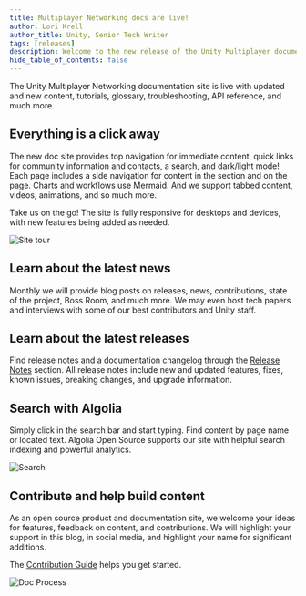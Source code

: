 ```yaml
---
title: Multiplayer Networking docs are live!
author: Lori Krell
author_title: Unity, Senior Tech Writer
tags: [releases]
description: Welcome to the new release of the Unity Multiplayer documentation site and content. Learn more about Unity MLAPI, Transport, releases, and more. Contribute to help support all developers and designers of multiplayer games.
hide_table_of_contents: false
---
```


The Unity Multiplayer Networking documentation site is live with updated and new content, tutorials, glossary, troubleshooting, API reference, and much more.

## Everything is a click away

The new doc site provides top navigation for immediate content, quick links for community information and contacts, a search, and dark/light mode! Each page includes a side navigation for content in the section and on the page. Charts and workflows use Mermaid. And we support tabbed content, videos, animations, and so much more.

Take us on the go! The site is fully responsive for desktops and devices, with new features being added as needed.

![Site tour](/img/blog/site-tour1.png)

## Learn about the latest news

Monthly we will provide blog posts on releases, news, contributions, state of the project, Boss Room, and much more. We may even host tech papers and interviews with some of our best contributors and Unity staff. 

## Learn about the latest releases

Find release notes and a documentation changelog through the [Release Notes](/releases/introduction) section. All release notes include new and updated features, fixes, known issues, breaking changes, and upgrade information.

## Search with Algolia

Simply click in the search bar and start typing. Find content by page name or located text. Algolia Open Source supports our site with helpful search indexing and powerful analytics. 

![Search](/img/blog/blog-search.png)

## Contribute and help build content

As an open source product and documentation site, we welcome your ideas for features, feedback on content, and contributions. We will highlight your support in this blog, in social media, and highlight your name for significant additions.

The [Contribution Guide](https://github.com/Unity-Technologies/com.unity.multiplayer.docs/wiki) helps you get started.

![Doc Process](/img/blog/contribute-pass.png)
